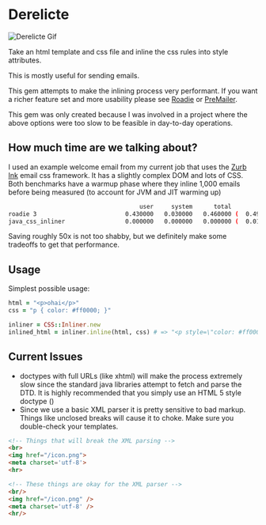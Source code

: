 # Derelicte

![Derelicte Gif](http://24.media.tumblr.com/d7c64874eeae527c2661cda9c107984c/tumblr_msas87gWdt1qaehqco1_400.gif)

Take an html template and css file and inline the css rules into style attributes.

This is mostly useful for sending emails.

This gem attempts to make the inlining process very performant. If you want a richer feature set and more usability please see [Roadie](https://github.com/Mange/roadie) or [PreMailer](http://premailer.dialect.ca/).

This gem was only created because I was involved in a project where the above options were too slow to be feasible in day-to-day operations.

## How much time are we talking about?

I used an example welcome email from my current job that uses the [Zurb Ink](https://github.com/zurb/ink) email css framework. It has a slightly complex DOM and lots of CSS. Both benchmarks have a warmup phase where they inline 1,000 emails before being measured (to account for JVM and JIT warming up)

```bash
                                     user     system      total        real
roadie 3                         0.430000   0.030000   0.460000 (  0.499000)
java_css_inliner                 0.000000   0.000000   0.000000 (  0.010000)
```

Saving roughly 50x is not too shabby, but we definitely make some tradeoffs to get that performance.

## Usage

Simplest possible usage:

```ruby
html = "<p>ohai</p>"
css = "p { color: #ff0000; }"

inliner = CSS::Inliner.new
inlined_html = inliner.inline(html, css) # => "<p style=\"color: #ff0000;\">ohai</p>"
```


## Current Issues

 * doctypes with full URLs (like xhtml) will make the process extremely slow since the standard java libraries attempt to fetch and parse the DTD. It is highly recommended that you simply use an HTML 5 style doctype (<code><!DOCTYPE html></code>)
 * Since we use a basic XML parser it is pretty sensitive to bad markup. Things like unclosed breaks will cause it to choke. Make sure you double-check your templates.

```html
<!-- Things that will break the XML parsing -->
<br>
<img href="/icon.png">
<meta charset='utf-8'>
<hr>

<!-- These things are okay for the XML parser -->
<br/>
<img href="/icon.png" />
<meta charset='utf-8' />
<hr/>
```
